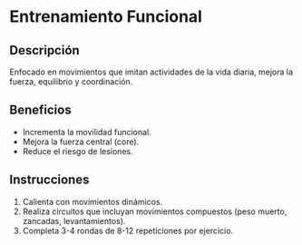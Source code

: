 # Entrenamiento Funcional

## Descripción
Enfocado en movimientos que imitan actividades de la vida diaria, mejora la fuerza, equilibrio y coordinación.

## Beneficios
- Incrementa la movilidad funcional.
- Mejora la fuerza central (core).
- Reduce el riesgo de lesiones.

## Instrucciones
1. Calienta con movimientos dinámicos.
2. Realiza circuitos que incluyan movimientos compuestos (peso muerto, zancadas, levantamientos).
3. Completa 3-4 rondas de 8-12 repeticiones por ejercicio.